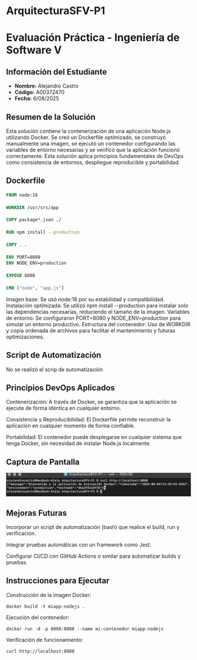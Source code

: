 # ArquitecturaSFV-P1

# Evaluación Práctica - Ingeniería de Software V

## Información del Estudiante
- **Nombre:** Alejandro Castro
- **Código:** A00372470
- **Fecha:** 6/08/2025

## Resumen de la Solución
Esta solución contiene la contenerización de una aplicación Node.js utilizando Docker. Se creó un Dockerfile optimizado, se construyó manualmente una imagen, se ejecutó un contenedor configurando las variables de entorno necesarias y se verificó que la aplicación funcionó correctamente. Esta solución aplica principios fundamentales de DevOps como consistencia de entornos, despliegue reproducible y portabilidad.

## Dockerfile
```dockerfile
FROM node:18

WORKDIR /usr/src/app

COPY package*.json ./

RUN npm install --production

COPY . .

ENV PORT=8080
ENV NODE_ENV=production

EXPOSE 8080

CMD ["node", "app.js"]
```
Imagen base: Se usó node:18 por su estabilidad y compatibilidad.
Instalación optimizada: Se utilizó npm install --production para instalar solo las dependencias necesarias, reduciendo el tamaño de la imagen.
Variables de entorno: Se configuraron PORT=8080 y NODE_ENV=production para simular un entorno productivo.
Estructura del contenedor: Uso de WORKDIR y copia ordenada de archivos para facilitar el mantenimiento y futuras optimizaciones.

## Script de Automatización
No se realizó el scrip de automatización

## Principios DevOps Aplicados
Contenerización: A través de Docker, se garantiza que la aplicación se ejecute de forma idéntica en cualquier entorno.

Consistencia y Reproducibilidad: El Dockerfile permite reconstruir la aplicación en cualquier momento de forma confiable.

Portabilidad: El contenedor puede desplegarse en cualquier sistema que tenga Docker, sin necesidad de instalar Node.js localmente.

## Captura de Pantalla
![Image](https://github.com/AIejoCastro/ArquitecturaSFV-P1/blob/main/image.png)

## Mejoras Futuras
Incorporar un script de automatización (bash) que realice el build, run y verificación.

Integrar pruebas automáticas con un framework como Jest.

Configurar CI/CD con GitHub Actions o similar para automatizar builds y pruebas.

## Instrucciones para Ejecutar
Construcción de la imagen Docker:
```
docker build -t miapp-nodejs .
```

Ejecución del contenedor:
```
docker run -d -p 8080:8080 --name mi-contenedor miapp-nodejs
```

Verificación de funcionamiento:
```
curl http://localhost:8080
```
